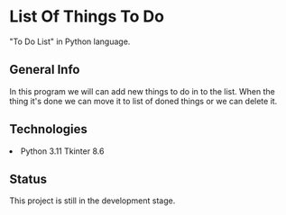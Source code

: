 <h1><b>List Of Things To Do</b></h1>

"To Do List" in Python language.


<h2><b>General Info</b></h2>

In this program we will can add new things to do in to the list. 
When the thing it's done we can move it to list of doned things or we can delete it.


<h2><b>Technologies</b></h2>

<li>
Python 3.11
Tkinter 8.6

</li>


<h2><b>Status</b></h2>

This project is still in the development stage.




